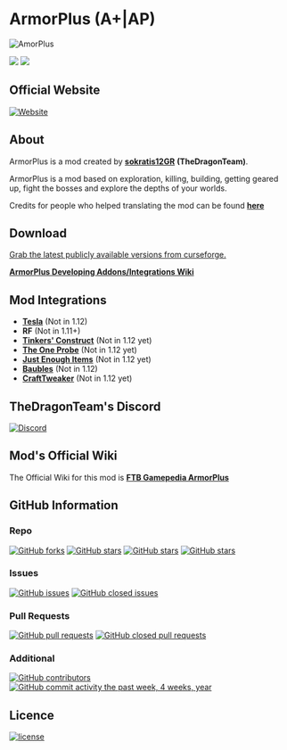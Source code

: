 # ArmorPlus (A+|AP)

![](https://sokratis12gr.com/uploads/headerimg.jpg "AmorPlus")

[![](http://cf.way2muchnoise.eu/full_armorplus_downloads.svg)](https://minecraft.curseforge.com/projects/armorplus)
[![](http://cf.way2muchnoise.eu/versions/armorplus.svg)](https://minecraft.curseforge.com/projects/armorplus)

## Official Website

[![Website](https://img.shields.io/website-online-offline-green-orange/https/sokratis12gr.com/mods/armorplus/index.php.svg?style=flat)](https://sokratis12gr.com/mods/armorplus/)

## About

ArmorPlus is a mod created by **[sokratis12GR](https://sokratis12gr.com)** **(TheDragonTeam)**. 

ArmorPlus is a mod based on exploration, killing, building, getting geared up, fight the bosses and explore the depths of your worlds.

Credits for people who helped translating the mod can be found **[here](https://github.com/TheDragonTeam/ArmorPlus/blob/1.12/src/main/resources/assets/armorplus/lang/credits.md)**

## Download

[Grab the latest publicly available versions from curseforge.](https://minecraft.curseforge.com/projects/armorplus/files)

**[ArmorPlus Developing Addons/Integrations Wiki](https://github.com/TheDragonTeam/ArmorPlus/wiki)**

## Mod Integrations

* **[Tesla](https://minecraft.curseforge.com/projects/tesla)** (Not in 1.12)
* **RF** (Not in 1.11+)
* **[Tinkers' Construct](https://minecraft.curseforge.com/projects/tinkers-construct)** (Not in 1.12 yet)
* **[The One Probe](https://minecraft.curseforge.com/projects/the-one-probe)** (Not in 1.12 yet)
* **[Just Enough Items](https://minecraft.curseforge.com/projects/just-enough-items-jei)** (Not in 1.12 yet)
* **[Baubles](https://minecraft.curseforge.com/projects/baubles)** (Not in 1.12)
* **[CraftTweaker](https://minecraft.curseforge.com/projects/crafttweaker)** (Not in 1.12 yet)

## TheDragonTeam's Discord

[![Discord](https://img.shields.io/discord/213305542712623105.svg?style=flat&colorB=7289DA)](https://discord.gg/ZVwmqyx)

## Mod's Official Wiki

The Official Wiki for this mod is
**[FTB Gamepedia ArmorPlus](https://ftb.gamepedia.com/ArmorPlus)**

## GitHub Information

### Repo
[![GitHub forks](https://img.shields.io/github/forks/thedragonteam/armorplus.svg?style=social&label=Fork)](https://github.com/TheDragonTeam/ArmorPlus)
[![GitHub stars](https://img.shields.io/github/stars/thedragonteam/armorplus.svg?style=social&label=Stars)](https://github.com/TheDragonTeam/ArmorPlus)
[![GitHub stars](https://img.shields.io/github/stars/thedragonteam/armorplus.svg?style=social&label=Watch)](https://github.com/TheDragonTeam/ArmorPlus)
[![GitHub stars](https://img.shields.io/github/stars/thedragonteam/armorplus.svg?style=social&label=Follow)](https://github.com/TheDragonTeam/ArmorPlus)
### Issues
[![GitHub issues](https://img.shields.io/github/issues/thedragonteam/armorplus.svg?colorB=green)]()
[![GitHub closed issues](https://img.shields.io/github/issues-closed/thedragonteam/armorplus.svg?colorB=ff5900)]()
### Pull Requests
[![GitHub pull requests](https://img.shields.io/github/issues-pr/thedragonteam/armorplus.svg?colorB=green)]()
[![GitHub closed pull requests](https://img.shields.io/github/issues-pr-closed/thedragonteam/armorplus.svg?colorB=ff5900)]()
### Additional
[![GitHub contributors](https://img.shields.io/github/contributors/thedragonteam/armorplus.svg)]()
[![GitHub commit activity the past week, 4 weeks, year](https://img.shields.io/github/commit-activity/y/thedragonteam/armorplus.svg)]()

## Licence

[![license](https://img.shields.io/github/license/TheDragonTeam/ArmorPlus.svg)](https://github.com/TheDragonTeam/ArmorPlus/blob/1.12/LICENSE)

